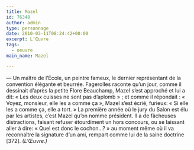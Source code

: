 ```yaml
---
title: Mazel
id: 76348
author: admin
type: personnage
date: 2010-03-11T08:24:42+00:00
excerpt: L’Œuvre
tags:
  - oeuvre
main_name: Mazel

---
```

— Un maître de l’École, un peintre fameux, le dernier représentant de la convention élégante et beurrée. Fagerolles raconte qu’un jour, comme il dessinait d’après la petite Flore Beauchamp, Mazel s’est approché et lui a dit: « Les deux cuisses ne sont pas d’aplomb » ; et comme il répondait : « Voyez, monsieur, elle les a comme ça », Mazel s’est écrié, furieux: « Si elle les a comme ça, elle a tort. » La première année où le jury du Salon est élu par les artistes, c’est Mazel qu’on nomme président. Il a de fâcheuses distractions, faisant refuser étourdiment un hors concours, ou se laissant aller à dire: « Quel est donc le cochon&#8230;? » au moment même où il va reconnaître la signature d’un ami, rempart comme lui de la saine doctrine [372]. _(L’Œuvre.)_